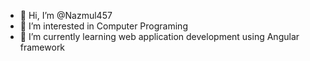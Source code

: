 - 👋 Hi, I’m @Nazmul457
- 👀 I’m interested in Computer Programing
- 🌱 I’m currently learning web application development using Angular framework
<!---
Nazmul457/Nazmul457 is a ✨ special ✨ repository because its `README.md` (this file) appears on your GitHub profile.
You can click the Preview link to take a look at your changes.
--->
